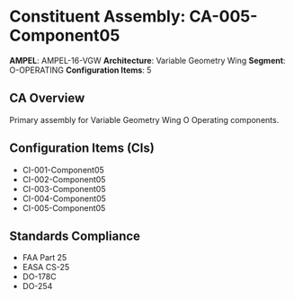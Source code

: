 # Constituent Assembly: CA-005-Component05

**AMPEL**: AMPEL-16-VGW
**Architecture**: Variable Geometry Wing
**Segment**: O-OPERATING
**Configuration Items**: 5

## CA Overview
Primary assembly for Variable Geometry Wing O Operating components.

## Configuration Items (CIs)
- CI-001-Component05
- CI-002-Component05
- CI-003-Component05
- CI-004-Component05
- CI-005-Component05

## Standards Compliance
- FAA Part 25
- EASA CS-25
- DO-178C
- DO-254
